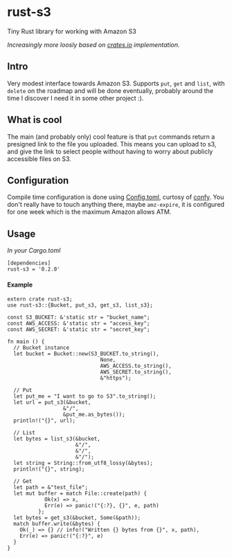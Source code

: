 # rust-s3
Tiny Rust library for working with Amazon S3

*Increasingly more loosly based on [crates.io](https://github.com/rust-lang/crates.io/tree/master/src/s3) implementation.*

## Intro 
Very modest interface towards Amazon S3. 
Supports `put`, `get` and `list`, with `delete` on the roadmap and will be done eventually, 
probably around the time I discover I need it in some other project :).

## What is cool

The main (and probably only) cool feature is that `put` commands return a presigned link to the file you uploaded. 
This means you can upload to s3, and give the link to select people without having to worry about publicly accessible files on S3.

## Configuration

Compile time configuration is done using [Config.toml](https://github.com/durch/rust-s3/blob/master/Config.toml), 
curtosy of [confy](https://github.com/Luthaf/confy). You don't really have to touch anything there, maybe `amz-expire`, 
it is configured for one week which is the maximum Amazon allows ATM.

## Usage 

*In your Cargo.toml*

```
[dependencies]
rust-s3 = '0.2.0'
```

#### Example

```
extern crate rust-s3;
use rust-s3::{Bucket, put_s3, get_s3, list_s3};

const S3_BUCKET: &'static str = "bucket_name";
const AWS_ACCESS: &'static str = "access_key";
const AWS_SECRET: &'static str = "secret_key";

fn main () {
  // Bucket instance
  let bucket = Bucket::new(S3_BUCKET.to_string(),
                              None,
                              AWS_ACCESS.to_string(),
                              AWS_SECRET.to_string(),
                              &"https");
  
  // Put
  let put_me = "I want to go to S3".to_string();
  let url = put_s3(&bucket,
                  &"/",
                  &put_me.as_bytes());
  println!("{}", url);
  
  // List
  let bytes = list_s3(&bucket, 
                      &"/", 
                      &"/", 
                      &"/");
  let string = String::from_utf8_lossy(&bytes);
  println!("{}", string);
  
  // Get
  let path = &"test_file";
  let mut buffer = match File::create(path) {
            Ok(x) => x,
            Err(e) => panic!("{:?}, {}", e, path)
          };
  let bytes = get_s3(&bucket, Some(&path));
  match buffer.write(&bytes) {
    Ok(_) => {} // info!("Written {} bytes from {}", x, path),
    Err(e) => panic!("{:?}", e)
  }
}
  ```

